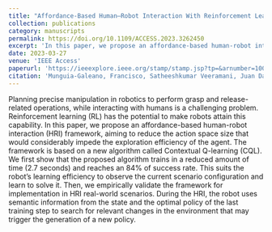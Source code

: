 ```yaml
---
title: "Affordance-Based Human–Robot Interaction With Reinforcement Learning"
collection: publications
category: manuscripts
permalink: https://doi.org/10.1109/ACCESS.2023.3262450
excerpt: 'In this paper, we propose an affordance-based human-robot interaction (HRI) framework, aiming to reduce the action space size that would considerably impede the exploration efficiency of the agent.'
date: 2023-03-27
venue: 'IEEE Access'
paperurl: 'https://ieeexplore.ieee.org/stamp/stamp.jsp?tp=&arnumber=10082924'
citation: 'Munguia-Galeano, Francisco, Satheeshkumar Veeramani, Juan David Hernández, Qingmeng Wen, and Ze Ji. "Affordance-based human–robot interaction with reinforcement learning." IEEE Access 11 (2023): 31282-31292.'
---
```

Planning precise manipulation in robotics to perform grasp and release-related operations, while interacting with humans is a challenging problem. Reinforcement learning (RL) has the potential to make robots attain this capability. In this paper, we propose an affordance-based human-robot interaction (HRI) framework, aiming to reduce the action space size that would considerably impede the exploration efficiency of the agent. The framework is based on a new algorithm called Contextual Q-learning (CQL). We first show that the proposed algorithm trains in a reduced amount of time (2.7 seconds) and reaches an 84% of success rate. This suits the robot’s learning efficiency to observe the current scenario configuration and learn to solve it. Then, we empirically validate the framework for implementation in HRI real-world scenarios. During the HRI, the robot uses semantic information from the state and the optimal policy of the last training step to search for relevant changes in the environment that may trigger the generation of a new policy.